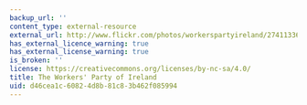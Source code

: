 ```yaml
---
backup_url: ''
content_type: external-resource
external_url: http://www.flickr.com/photos/workerspartyireland/2741133626/
has_external_licence_warning: true
has_external_license_warning: true
is_broken: ''
license: https://creativecommons.org/licenses/by-nc-sa/4.0/
title: The Workers' Party of Ireland
uid: d46cea1c-6082-4d8b-81c8-3b462f085994
---
```

